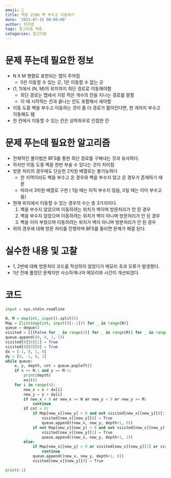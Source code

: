```yaml
---
emoji: 🧢
title: 백준 2206 벽 부수고 이동하기
date: '2023-07-15 00:00:00'
author: 하이영
tags: 알고리즘 백준
categories: 알고리즘
---
```


# 문제 푸는데 필요한 정보

- N X M 행렬로 표현되는 맵이 주어짐
  - 0은 이동할 수 있는 곳, 1은 이동할 수 없는 곳
- (1, 1)에서 (N, M)의 위치까지 최단 경로로 이동해야함
  - 최단 경로는 맵에서 가장 적은 개수의 칸을 지나는 경로를 말함
  - 이 때 시작하는 칸과 끝나는 칸도 포함해서 세야함
- 이동 도중 벽을 부수고 이동하는 것이 좀 더 경로가 짧아진다면, 한 개까지 부수고 이동해도 됌
- 한 칸에서 이동할 수 있는 칸은 상하좌우로 인접한 칸

# 문제 푸는데 필요한 알고리즘

- 전체적인 풀이법은 BFS를 통한 최단 경로를 구해내는 것과 유사하다.
- 하지만 이동 도중 벽을 한번 부술 수 있다는 것이 차이점
- 방문 처리의 경우에도 단순한 2차원 배열로는 불가능하다
  - 한 지역이라도 벽을 부수고 온 경우와 벽을 부수지 않고 온 경우가 존재하기 때문
  - 따라서 3차원 배열로 구현 ( 1일 때는 아직 부수지 않음, 0일 때는 이미 부수고 옴)
- 현재 위치에서 이동할 수 있는 경우의 수는 총 3가지이다.
  1. 벽을 부수지 않았으며 이동하려는 위치가 벽이며 방문처리가 안 된 경우
  2. 벽을 부수지 않았으며 이동하려는 위치가 벽이 아니며 방문처리가 안 된 경우
  3. 벽을 이미 부쉈으며 이동하려는 위치가 벽이 아니며 방분처리가 안 된 경우
- 위의 경우에 대해 방문 처리를 진행하며 BFS를 돌리면 문제가 해결 된다.

# 실수한 내용 및 고찰

- 1, 2번에 대해 방문처리 코드를 작성하지 않았다가 메모리 초과 오류가 발생했다.
- 1년 전에 풀었던 문제지만 사소하게나마 메모리와 시간이 개선되었다.

# 코드

```python
input = sys.stdin.readline

N, M = map(int, input().split())
Map = [list(map(int, input()[:-1])) for _ in range(N)]
queue = deque()
visited = [[[False for _ in range(2)] for _ in range(M)] for _ in range(N)]
queue.append((0, 0, 1, 1))
visited[0][0][1] = True
visited[0][0][0] = True
dx = [-1, 0, 1, 0]
dy = [0, -1, 0, 1]
while queue:
    x, y, depth, cnt = queue.popleft()
    if x == N-1 and y == M-1:
        print(depth)
        exit()
    for i in range(4):
        new_x = x + dx[i]
        new_y = y + dy[i]
        if new_x < 0 or new_x >= N or new_y < 0 or new_y >= M:
            continue
        if cnt > 0:
            if Map[new_x][new_y] > 0 and not visited[new_x][new_y][0]:
                visited[new_x][new_y][0] = True
                queue.append((new_x, new_y, depth+1, 0))
            if not Map[new_x][new_y] > 0 and not visited[new_x][new_y][1]:
                visited[new_x][new_y][1] = True
                queue.append((new_x, new_y, depth+1, 1))
        else:
            if Map[new_x][new_y] > 0 or visited[new_x][new_y][1] or visited[new_x][new_y][0]:
                continue
            queue.append((new_x, new_y, depth+1, 0))
            visited[new_x][new_y][0] = True

print(-1)
```

```toc

```
